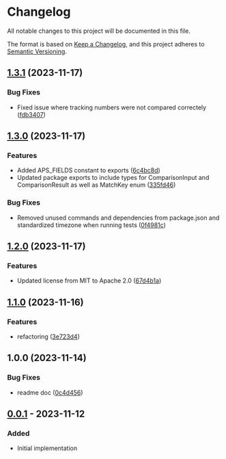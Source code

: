 # Changelog

All notable changes to this project will be documented in this file.

The format is based on [Keep a Changelog](https://keepachangelog.com/en/1.0.0/),
and this project adheres to [Semantic Versioning](https://semver.org/spec/v2.0.0.html).

## [1.3.1](https://github.com/klarna-incubator/aps-evaluator/compare/v1.3.0...v1.3.1) (2023-11-17)


### Bug Fixes

* Fixed issue where tracking numbers were not compared correctely ([fdb3407](https://github.com/klarna-incubator/aps-evaluator/commit/fdb340730c2a9ca2fbdd2149324ec4e569475a6d))

## [1.3.0](https://github.com/klarna-incubator/aps-evaluator/compare/v1.2.0...v1.3.0) (2023-11-17)


### Features

* Added APS_FIELDS constant to exports ([6c4bc8d](https://github.com/klarna-incubator/aps-evaluator/commit/6c4bc8db9ec8797002953eb2fe4f54eb48640986))
* Updated package exports to include types for ComparisonInput and ComparisonResult as well as MatchKey enum ([335fd46](https://github.com/klarna-incubator/aps-evaluator/commit/335fd46d142e10e1d0b190a283464f273c2b74a1))


### Bug Fixes

* Removed unused commands and dependencies from package.json and standardized timezone when running tests ([0f4981c](https://github.com/klarna-incubator/aps-evaluator/commit/0f4981ca829521e2924cf1c6c8ab92d25fbefb36))

## [1.2.0](https://github.com/klarna-incubator/aps-evaluator/compare/v1.1.0...v1.2.0) (2023-11-17)


### Features

* Updated license from MIT to Apache 2.0 ([67d4b1a](https://github.com/klarna-incubator/aps-evaluator/commit/67d4b1ace86bb75febd734895350952820a3f12b))

## [1.1.0](https://github.com/klarna-incubator/aps-evaluator/compare/v1.0.0...v1.1.0) (2023-11-16)


### Features

* refactoring ([3e723d4](https://github.com/klarna-incubator/aps-evaluator/commit/3e723d40d4ee60f7004b0fcc7716359edcb830e6))

## 1.0.0 (2023-11-14)


### Bug Fixes

* readme doc ([0c4d456](https://github.com/klarna-incubator/aps-evaluator/commit/0c4d45653dd0bfdd95e0d7875105632126272197))

## [0.0.1] - 2023-11-12

### Added

- Initial implementation

<!-- Markdown link dfn's -->

[0.0.1]: https://github.com/klarna-incubator/TODO/releases/tag/v0.0.1
